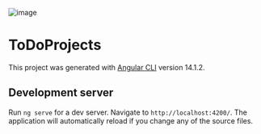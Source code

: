 
![image](https://user-images.githubusercontent.com/70850500/184543227-b7e4a19d-675d-4cd8-8189-544ed39fc175.png)









# ToDoProjects
This project was generated with [Angular CLI](https://github.com/angular/angular-cli) version 14.1.2.

## Development server

Run `ng serve` for a dev server. Navigate to `http://localhost:4200/`. The application will automatically reload if you change any of the source files.













